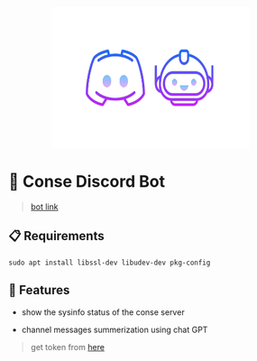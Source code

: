 <p align="center">
    <img width=350 height=250 src="https://github.com/wildonion/gem/blob/master/assets/disbot.png"
</p>

# 🤖 Conse Discord Bot

> [bot link](https://discord.com/api/oauth2/authorize?client_id=1092048595605270589&permissions=277025475584&scope=bot%20applications.commands)

## 📋 Requirements

```console
sudo apt install libssl-dev libudev-dev pkg-config
```

## 📱 Features

* show the sysinfo status of the conse server

* channel messages summerization using chat GPT

> get token from [here](https://discord.com/developers/applications/1092048595605270589/bot)
